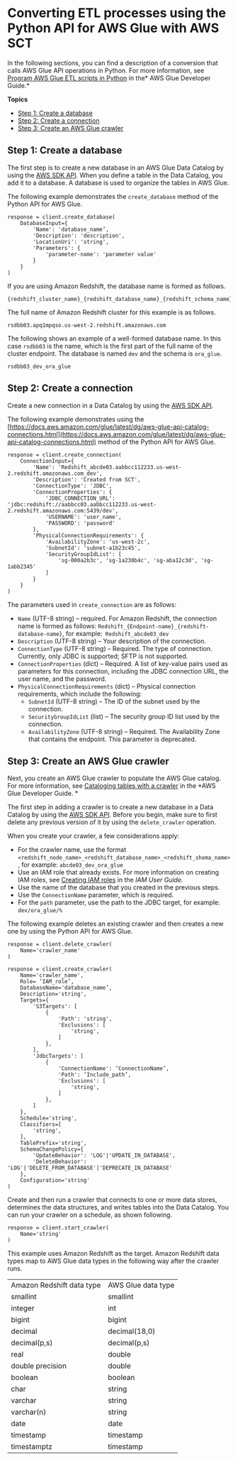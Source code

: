 # Converting ETL processes using the Python API for AWS Glue with AWS SCT<a name="CHAP-converting-aws-glue-api-process"></a>

In the following sections, you can find a description of a conversion that calls AWS Glue API operations in Python\. For more information, see [Program AWS Glue ETL scripts in Python](https://docs.aws.amazon.com//glue/latest/dg/aws-glue-programming-python.html) in the* AWS Glue Developer Guide\.*

**Topics**
+ [Step 1: Create a database](#CHAP-converting-aws-glue-step-api-create-db)
+ [Step 2: Create a connection](#CHAP-converting-aws-glue-step-api-connection)
+ [Step 3: Create an AWS Glue crawler](#CHAP-converting-aws-glue-step-api-crawler)

## Step 1: Create a database<a name="CHAP-converting-aws-glue-step-api-create-db"></a>

The first step is to create a new database in an AWS Glue Data Catalog by using the [AWS SDK API](https://docs.aws.amazon.com/glue/latest/webapi/API_CreateDatabase.html)\. When you define a table in the Data Catalog, you add it to a database\. A database is used to organize the tables in AWS Glue\. 

The following example demonstrates the `create_database` method of the Python API for AWS Glue\.

```
response = client.create_database(
    DatabaseInput={
        'Name': 'database_name’,
        'Description': 'description',
        'LocationUri': 'string',
        'Parameters': {         
            'parameter-name': 'parameter value'
        }
    }
)
```

If you are using Amazon Redshift, the database name is formed as follows\.

```
{redshift_cluster_name}_{redshift_database_name}_{redshift_schema_name}
```

The full name of Amazon Redshift cluster for this example is as follows\.

```
rsdbb03.apq1mpqso.us-west-2.redshift.amazonaws.com
```

The following shows an example of a well\-formed database name\. In this case `rsdbb03` is the name, which is the first part of the full name of the cluster endpoint\. The database is named `dev` and the schema is `ora_glue`\.

```
rsdbb03_dev_ora_glue
```

## Step 2: Create a connection<a name="CHAP-converting-aws-glue-step-api-connection"></a>

Create a new connection in a Data Catalog by using the [AWS SDK API](https://docs.aws.amazon.com/glue/latest/webapi/API_CreateConnection.html)\.

The following example demonstrates using the [https://docs.aws.amazon.com/glue/latest/dg/aws-glue-api-catalog-connections.html](https://docs.aws.amazon.com/glue/latest/dg/aws-glue-api-catalog-connections.html) method of the Python API for AWS Glue\. 

 

```
response = client.create_connection(
    ConnectionInput={
        'Name': 'Redshift_abcde03.aabbcc112233.us-west-2.redshift.amazonaws.com_dev',
        'Description': 'Created from SCT',
        'ConnectionType': 'JDBC',
        'ConnectionProperties': {
            'JDBC_CONNECTION_URL': 'jdbc:redshift://aabbcc03.aabbcc112233.us-west-2.redshift.amazonaws.com:5439/dev',
            'USERNAME': 'user_name',
            'PASSWORD': 'password'
        },
        'PhysicalConnectionRequirements': {
            'AvailabilityZone': 'us-west-2c',
            'SubnetId': 'subnet-a1b23c45',
            'SecurityGroupIdList': [
                'sg-000a2b3c', 'sg-1a230b4c', 'sg-aba12c3d', 'sg-1abb2345'
            ]
        }
    }
)
```

The parameters used in `create_connection` are as follows:
+ `Name` \(UTF\-8 string\) – required\. For Amazon Redshift, the connection name is formed as follows: `Redshift_{Endpoint-name}_{redshift-database-name}`, for example:` Redshift_abcde03_dev`
+ `Description` \(UTF\-8 string\) – Your description of the connection\.
+ `ConnectionType` \(UTF\-8 string\) – Required\. The type of connection\. Currently, only JDBC is supported; SFTP is not supported\.
+ `ConnectionProperties` \(dict\) – Required\. A list of key\-value pairs used as parameters for this connection, including the JDBC connection URL, the user name, and the password\.
+ `PhysicalConnectionRequirements` \(dict\) – Physical connection requirements, which include the following:
  + `SubnetId` \(UTF\-8 string\) – The ID of the subnet used by the connection\.
  + `SecurityGroupIdList` \(list\) – The security group ID list used by the connection\.
  + `AvailabilityZone` \(UTF\-8 string\) – Required\. The Availability Zone that contains the endpoint\. This parameter is deprecated\.

## Step 3: Create an AWS Glue crawler<a name="CHAP-converting-aws-glue-step-api-crawler"></a>

Next, you create an AWS Glue crawler to populate the AWS Glue catalog\. For more information, see [Cataloging tables with a crawler](https://docs.aws.amazon.com/glue/latest/dg/add-crawler.html) in the *AWS Glue Developer Guide\. *

The first step in adding a crawler is to create a new database in a Data Catalog by using the [AWS SDK API](https://docs.aws.amazon.com//glue/latest/webapi/API_CreateCrawler.html)\. Before you begin, make sure to first delete any previous version of it by using the `delete_crawler` operation\.

When you create your crawler, a few considerations apply:
+ For the crawler name, use the format `<redshift_node_name>_<redshift_database_name>_<redshift_shema_name>`, for example: `abcde03_dev_ora_glue`
+ Use an IAM role that already exists\. For more information on creating IAM roles, see [Creating IAM roles](https://docs.aws.amazon.com//IAM/latest/UserGuide/id_roles_create.html) in the *IAM User Guide\.*
+ Use the name of the database that you created in the previous steps\.
+ Use the `ConnectionName` parameter, which is required\.
+ For the `path` parameter, use the path to the JDBC target, for example: `dev/ora_glue/%`

The following example deletes an existing crawler and then creates a new one by using the Python API for AWS Glue\. 

```
response = client.delete_crawler(
    Name='crawler_name'
)

response = client.create_crawler(
    Name='crawler_name',
    Role= ‘IAM_role’,
    DatabaseName='database_name’,
    Description='string',
    Targets={
        'S3Targets': [
            {
                'Path': 'string',
                'Exclusions': [
                    'string',
                ]
            },
        ],
        'JdbcTargets': [
            {
                'ConnectionName': ‘ConnectionName’,
                'Path': ‘Include_path’,
                'Exclusions': [
                    'string',
                ]
            },
        ]
    },
    Schedule='string',
    Classifiers=[
        'string',
    ],
    TablePrefix='string',
    SchemaChangePolicy={
        'UpdateBehavior': 'LOG'|'UPDATE_IN_DATABASE',
        'DeleteBehavior': 'LOG'|'DELETE_FROM_DATABASE'|'DEPRECATE_IN_DATABASE'
    },
    Configuration='string'
)
```

Create and then run a crawler that connects to one or more data stores, determines the data structures, and writes tables into the Data Catalog\. You can run your crawler on a schedule, as shown following\.

```
response = client.start_crawler(
    Name='string'
)
```

This example uses Amazon Redshift as the target\. Amazon Redshift data types map to AWS Glue data types in the following way after the crawler runs\.


|  |  | 
| --- |--- |
| Amazon Redshift data type | AWS Glue data type | 
| smallint | smallint | 
| integer | int | 
| bigint | bigint | 
| decimal | decimal\(18,0\) | 
| decimal\(p,s\) | decimal\(p,s\) | 
| real | double | 
| double precision | double | 
| boolean | boolean | 
| char | string | 
| varchar | string | 
| varchar\(n\) | string | 
| date | date | 
| timestamp | timestamp | 
| timestamptz | timestamp | 